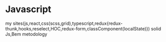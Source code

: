 # Javascript
my sites(js,react,css(scss,grid),typescript,redux{redux-thunk,hooks,reselect,HOC,redux-form,classComponent(localState)})
solid Js,Bem metodology
